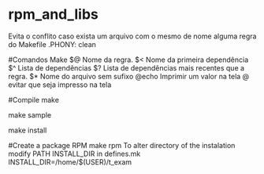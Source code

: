 # rpm_and_libs
Evita o conflito caso exista um arquivo com o mesmo de nome alguma regra do Makefile
.PHONY: clean

#Comandos Make
$@    Nome da regra. 
$<    Nome da primeira dependência 
$^     Lista de dependências
$?     Lista de dependências mais recentes que a regra.
$*     Nome do arquivo sem sufixo
@echo Imprimir um valor na tela
@	evitar que seja impresso na tela

#Compile
make

make sample

make install

#Create a package RPM
make rpm
To alter directory of the instalation modify PATH INSTALL_DIR in defines.mk
INSTALL_DIR=/home/$(USER)/t_exam
